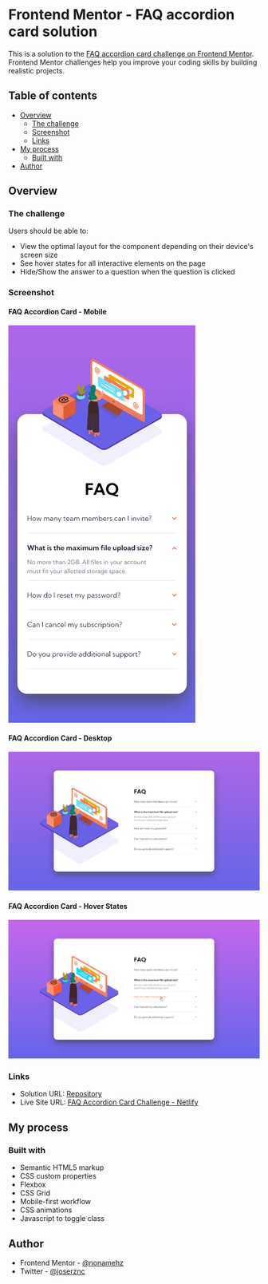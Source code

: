 # Frontend Mentor - FAQ accordion card solution

This is a solution to the [FAQ accordion card challenge on Frontend Mentor](https://www.frontendmentor.io/challenges/faq-accordion-card-XlyjD0Oam). Frontend Mentor challenges help you improve your coding skills by building realistic projects.

## Table of contents

- [Overview](#overview)
  - [The challenge](#the-challenge)
  - [Screenshot](#screenshot)
  - [Links](#links)
- [My process](#my-process)
  - [Built with](#built-with)
- [Author](#author)

## Overview

### The challenge

Users should be able to:

- View the optimal layout for the component depending on their device's screen size
- See hover states for all interactive elements on the page
- Hide/Show the answer to a question when the question is clicked

### Screenshot

#### FAQ Accordion Card - Mobile

![Screenshot FAQ Accordion Card - Mobile](./screenshots/Screenshot-Mobile.png)

#### FAQ Accordion Card - Desktop

![Screenshot FAQ Accordion Card - Desktop](./screenshots/Screenshot-Desktop.png)

#### FAQ Accordion Card - Hover States

![Screenshot FAQ Accordion Card - Desktop](./screenshots/Screenshot-HoverEffect.png)

### Links

- Solution URL: [Repository](https://github.com/nonamehz/frontend-mentor-challenges/tree/main/07-FAQ%20accordion%20card)
- Live Site URL: [FAQ Accordion Card Challenge - Netlify](https://faqaccordioncard-challenge.netlify.app/)

## My process

### Built with

- Semantic HTML5 markup
- CSS custom properties
- Flexbox
- CSS Grid
- Mobile-first workflow
- CSS animations
- Javascript to toggle class

## Author

- Frontend Mentor - [@nonamehz](https://www.frontendmentor.io/profile/nonamehz)
- Twitter - [@joserznc](https://www.twitter.com/joserznc)